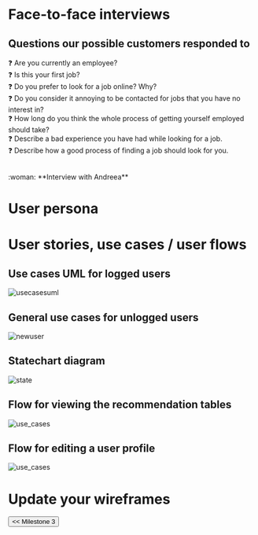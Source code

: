 
# Face-to-face interviews
## Questions our possible customers responded to
:question: Are you currently an employee?   
:question: Is this your first job?   
:question: Do you prefer to look for a job online? Why?  
:question: Do you consider it annoying to be contacted for jobs that you have no interest in?   
:question: How long do you think the whole process of getting yourself employed should take?  
:question: Describe a bad experience you have had while looking for a job.   
:question: Describe how a good process of finding a job should look for you.   

<br/>
:woman: **Interview with Andreea**

# User persona

# User stories, use cases / user flows
## Use cases UML for logged users
<img src="/connect.github.io/images/use_cases/use_cases_uml.png" alt="usecasesuml" >

## General use cases for unlogged users
<img src="/connect.github.io/images/use_cases/new_user_case.png" alt="newuser" >

## Statechart diagram
<img src="/connect.github.io/images/use_cases/statechart_uml.png" alt="state" >

## Flow for viewing the recommendation tables
<img src="/connect.github.io/images/use_cases/show_recommendation_tables.png" alt="use_cases" >

## Flow for editing a user profile
<img src="/connect.github.io/images/use_cases/edit_profiles.png" alt="use_cases" >

# Update your wireframes

<input type="button" class="button" value="<< Milestone 3" onclick="window.location.href='milestone3.html'" />
